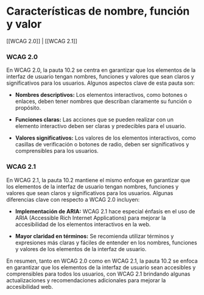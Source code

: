 # Características de nombre, función y valor

[[WCAG 2.0]] | [[WCAG 2.1]]

### WCAG 2.0
En WCAG 2.0, la pauta 10.2 se centra en garantizar que los elementos de la interfaz de usuario tengan nombres, funciones y valores que sean claros y significativos para los usuarios. Algunos aspectos clave de esta pauta son:

- **Nombres descriptivos:** Los elementos interactivos, como botones o enlaces, deben tener nombres que describan claramente su función o propósito.
  
- **Funciones claras:** Las acciones que se pueden realizar con un elemento interactivo deben ser claras y predecibles para el usuario.
  
- **Valores significativos:** Los valores de los elementos interactivos, como casillas de verificación o botones de radio, deben ser significativos y comprensibles para los usuarios.

### WCAG 2.1
En WCAG 2.1, la pauta 10.2 mantiene el mismo enfoque en garantizar que los elementos de la interfaz de usuario tengan nombres, funciones y valores que sean claros y significativos para los usuarios. Algunas diferencias clave con respecto a WCAG 2.0 incluyen:

- **Implementación de ARIA:** WCAG 2.1 hace especial énfasis en el uso de ARIA (Accessible Rich Internet Applications) para mejorar la accesibilidad de los elementos interactivos en la web.
  
- **Mayor claridad en términos:** Se recomienda utilizar términos y expresiones más claras y fáciles de entender en los nombres, funciones y valores de los elementos de la interfaz de usuario.

En resumen, tanto en WCAG 2.0 como en WCAG 2.1, la pauta 10.2 se enfoca en garantizar que los elementos de la interfaz de usuario sean accesibles y comprensibles para todos los usuarios, con WCAG 2.1 brindando algunas actualizaciones y recomendaciones adicionales para mejorar la accesibilidad web.
